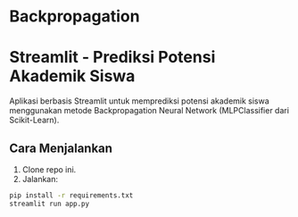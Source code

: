 # Backpropagation
# Streamlit - Prediksi Potensi Akademik Siswa

Aplikasi berbasis Streamlit untuk memprediksi potensi akademik siswa menggunakan metode Backpropagation Neural Network (MLPClassifier dari Scikit-Learn).

## Cara Menjalankan

1. Clone repo ini.
2. Jalankan:

```bash
pip install -r requirements.txt
streamlit run app.py
